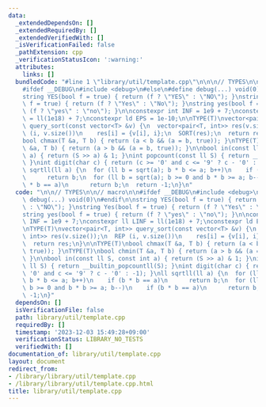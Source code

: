 ```yaml
---
data:
  _extendedDependsOn: []
  _extendedRequiredBy: []
  _extendedVerifiedWith: []
  _isVerificationFailed: false
  _pathExtension: cpp
  _verificationStatusIcon: ':warning:'
  attributes:
    links: []
  bundledCode: "#line 1 \"library/util/template.cpp\"\n\n\n// TYPES\n\n// macro\n\n\
    #ifdef __DEBUG\n#include <debug>\n#else\n#define debug(...) void(0)\n#endif\n\n\
    string YES(bool f = true) { return (f ? \"YES\" : \"NO\"); }\nstring Yes(bool\
    \ f = true) { return (f ? \"Yes\" : \"No\"); }\nstring yes(bool f = true) { return\
    \ (f ? \"yes\" : \"no\"); }\n\nconstexpr int INF = 1e9 + 7;\nconstexpr ll LINF\
    \ = ll(1e18) + 7;\nconstexpr ld EPS = 1e-10;\n\nTYPE(T)\nvector<pair<T, int>>\
    \ query_sort(const vector<T> &v) {\n  vector<pair<T, int>> res(v.size());\n  REP\
    \ (i, v.size())\n    res[i] = {v[i], i};\n  SORT(res);\n  return res;\n}\n\nTYPE(T)\n\
    bool chmax(T &a, T b) { return (a < b && (a = b, true)); }\nTYPE(T)\nbool chmin(T\
    \ &a, T b) { return (a > b && (a = b, true)); }\n\nbool in(const ll S, const int\
    \ a) { return (S >> a) & 1; }\nint popcount(const ll S) { return __builtin_popcountll(S);\
    \ }\nint digit(char c) { return (c >= '0' and c <= '9' ? c - '0' : -1); }\nll\
    \ sqrtll(ll a) {\n  for (ll b = sqrt(a); b * b <= a; b++)\n    if (b * b == a)\n\
    \      return b;\n  for (ll b = sqrt(a); b >= 0 and b * b >= a; b--)\n    if (b\
    \ * b == a)\n      return b;\n  return -1;\n}\n"
  code: "\n\n// TYPES\n\n// macro\n\n#ifdef __DEBUG\n#include <debug>\n#else\n#define\
    \ debug(...) void(0)\n#endif\n\nstring YES(bool f = true) { return (f ? \"YES\"\
    \ : \"NO\"); }\nstring Yes(bool f = true) { return (f ? \"Yes\" : \"No\"); }\n\
    string yes(bool f = true) { return (f ? \"yes\" : \"no\"); }\n\nconstexpr int\
    \ INF = 1e9 + 7;\nconstexpr ll LINF = ll(1e18) + 7;\nconstexpr ld EPS = 1e-10;\n\
    \nTYPE(T)\nvector<pair<T, int>> query_sort(const vector<T> &v) {\n  vector<pair<T,\
    \ int>> res(v.size());\n  REP (i, v.size())\n    res[i] = {v[i], i};\n  SORT(res);\n\
    \  return res;\n}\n\nTYPE(T)\nbool chmax(T &a, T b) { return (a < b && (a = b,\
    \ true)); }\nTYPE(T)\nbool chmin(T &a, T b) { return (a > b && (a = b, true));\
    \ }\n\nbool in(const ll S, const int a) { return (S >> a) & 1; }\nint popcount(const\
    \ ll S) { return __builtin_popcountll(S); }\nint digit(char c) { return (c >=\
    \ '0' and c <= '9' ? c - '0' : -1); }\nll sqrtll(ll a) {\n  for (ll b = sqrt(a);\
    \ b * b <= a; b++)\n    if (b * b == a)\n      return b;\n  for (ll b = sqrt(a);\
    \ b >= 0 and b * b >= a; b--)\n    if (b * b == a)\n      return b;\n  return\
    \ -1;\n}"
  dependsOn: []
  isVerificationFile: false
  path: library/util/template.cpp
  requiredBy: []
  timestamp: '2023-12-03 15:49:28+09:00'
  verificationStatus: LIBRARY_NO_TESTS
  verifiedWith: []
documentation_of: library/util/template.cpp
layout: document
redirect_from:
- /library/library/util/template.cpp
- /library/library/util/template.cpp.html
title: library/util/template.cpp
---
```

